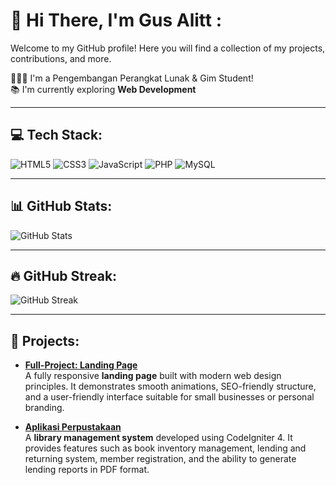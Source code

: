 # 💫 Hi There, I'm Gus Alitt :

Welcome to my GitHub profile! Here you will find a collection of my projects, contributions, and more.

🧑🏻‍🎓 I'm a Pengembangan Perangkat Lunak & Gim Student!  
📚 I'm currently exploring **Web Development** 

---

## 💻 Tech Stack:
![HTML5](https://img.shields.io/badge/HTML5-%23E34F26.svg?style=flat-square&logo=html5&logoColor=white)
![CSS3](https://img.shields.io/badge/CSS3-%231572B6.svg?style=flat-square&logo=css3&logoColor=white)
![JavaScript](https://img.shields.io/badge/JavaScript-F7DF1E?style=flat-square&logo=javascript&logoColor=black)
![PHP](https://img.shields.io/badge/PHP-777BB4?style=flat-square&logo=php&logoColor=white)
![MySQL](https://img.shields.io/badge/MySQL-%2300f.svg?style=flat-square&logo=mysql&logoColor=white)

---

## 📊 GitHub Stats:
![GitHub Stats](https://github-readme-stats.vercel.app/api/top-langs/?username=gusalitt&layout=compact&theme=radical)

---

## 🔥 GitHub Streak:
![GitHub Streak](https://streak-stats.demolab.com/?user=gusalitt&theme=radical)

---

## 📂 Projects:
- **[Full-Project: Landing Page](https://github.com/gusalitt/Full-Project)**  
  A fully responsive **landing page** built with modern web design principles. It demonstrates smooth animations, SEO-friendly structure, and a user-friendly interface suitable for small businesses or personal branding.

- **[Aplikasi Perpustakaan](https://github.com/gusalitt/Aplikasi-Perpustakaan)**  
  A **library management system** developed using CodeIgniter 4. It provides features such as book inventory management, lending and returning system, member registration, and the ability to generate lending reports in PDF format.
